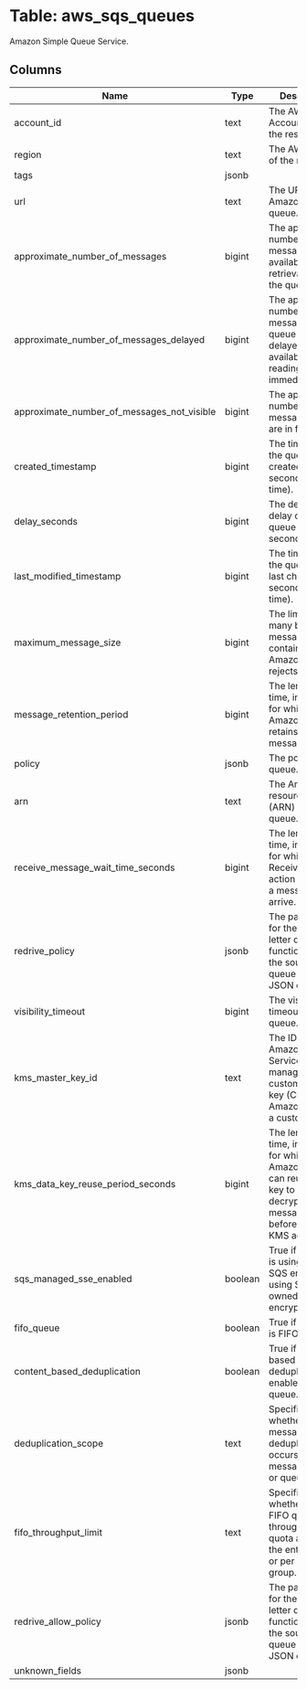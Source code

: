 
# Table: aws_sqs_queues
Amazon Simple Queue Service.
## Columns
| Name        | Type           | Description  |
| ------------- | ------------- | -----  |
|account_id|text|The AWS Account ID of the resource.|
|region|text|The AWS Region of the resource.|
|tags|jsonb||
|url|text|The URL of the Amazon SQS queue.|
|approximate_number_of_messages|bigint|The approximate number of messages available for retrieval from the queue.|
|approximate_number_of_messages_delayed|bigint|The approximate number of messages in the queue that are delayed and not available for reading immediately.|
|approximate_number_of_messages_not_visible|bigint|The approximate number of messages that are in flight.|
|created_timestamp|bigint|The time when the queue was created in seconds (epoch time).|
|delay_seconds|bigint|The default delay on the queue in seconds.|
|last_modified_timestamp|bigint|The time when the queue was last changed in seconds (epoch time).|
|maximum_message_size|bigint|The limit of how many bytes a message can contain before Amazon SQS rejects it.|
|message_retention_period|bigint|The length of time, in seconds, for which Amazon SQS retains a message.|
|policy|jsonb|The policy of the queue.|
|arn|text|The Amazon resource name (ARN) of the queue.|
|receive_message_wait_time_seconds|bigint|The length of time, in seconds, for which the ReceiveMessage action waits for a message to arrive.|
|redrive_policy|jsonb|The parameters for the dead-letter queue functionality of the source queue as a JSON object.|
|visibility_timeout|bigint|The visibility timeout for the queue.|
|kms_master_key_id|text|The ID of an Amazon Web Services managed customer master key (CMK) for Amazon SQS or a custom CMK.|
|kms_data_key_reuse_period_seconds|bigint|The length of time, in seconds, for which Amazon SQS can reuse a data key to encrypt or decrypt messages before calling KMS again.|
|sqs_managed_sse_enabled|boolean|True if the queue is using SSE-SQS encryption using SQS owned encryption keys.|
|fifo_queue|boolean|True if the queue is FIFO queue.|
|content_based_deduplication|boolean|True if content-based deduplication is enabled for the queue.|
|deduplication_scope|text|Specifies whether message deduplication occurs at the message group or queue level.|
|fifo_throughput_limit|text|Specifies whether the FIFO queue throughput quota applies to the entire queue or per message group.|
|redrive_allow_policy|jsonb|The parameters for the dead-letter queue functionality of the source queue as a JSON object.|
|unknown_fields|jsonb||
